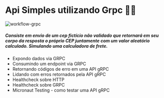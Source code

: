 
# Api Simples utilizando Grpc 👨‍💻 

![workflow-grpc](https://cloud.google.com/endpoints/docs/images/grpc-endpoints.png?hl=pt-br)

##### **Consiste em envio de um cep fictício não validado que retornará em seu corpo da resposta o próprio CEP juntamente com um valor aleatório calculado. Simulando uma calculadora de frete.** 
- Expondo dados via GRPC
- Consumindo um endpoint via GRPC
-  Retornando códigos de erro em uma API gRPC
- Lidando com erros retornados pela API gRPC
-  Healthcheck sobre HTTP
-  Healthcheck sobre GRPC
- Micronaut Testing - como testar uma API gRPC
